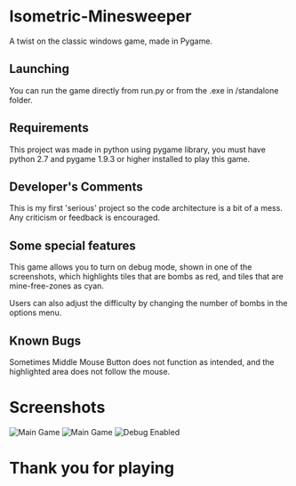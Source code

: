 # Isometric-Minesweeper
A twist on the classic windows game, made in Pygame.

## Launching
You can run the game directly from run.py or from the .exe in /standalone folder.

## Requirements
This project was made in python using pygame library, you must have python 2.7 and pygame 1.9.3 or higher installed to play this game.

## Developer's Comments
This is my first 'serious' project so the code architecture is a bit of a mess. Any criticism or feedback is encouraged.

## Some special features
This game allows you to turn on debug mode, shown in one of the screenshots, which highlights tiles that are bombs as red, and tiles that are mine-free-zones as cyan.

Users can also adjust the difficulty by changing the number of bombs in the options menu.

## Known Bugs
Sometimes Middle Mouse Button does not function as intended, and the highlighted area does not follow the mouse.

# Screenshots
![Main Game](https://raw.githubusercontent.com/Bit-Sahil04/Isometric-Minesweeper-/master/screenshots/screenshot3.png)
![Main Game](https://raw.githubusercontent.com/Bit-Sahil04/Isometric-Minesweeper-/master/screenshots/screenshot1.png)
![Debug Enabled](https://raw.githubusercontent.com/Bit-Sahil04/Isometric-Minesweeper-/master/screenshots/screenshot2.png)


# Thank you for playing
